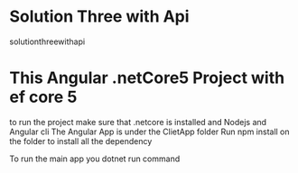 # Solution Three with Api
solutionthreewithapi

# This Angular .netCore5 Project with ef core 5

to run the project make sure that .netcore is installed and Nodejs and Angular cli
The Angular App is under the ClietApp folder 
Run npm install on the folder to install all the dependency

To run the main app you dotnet run command
